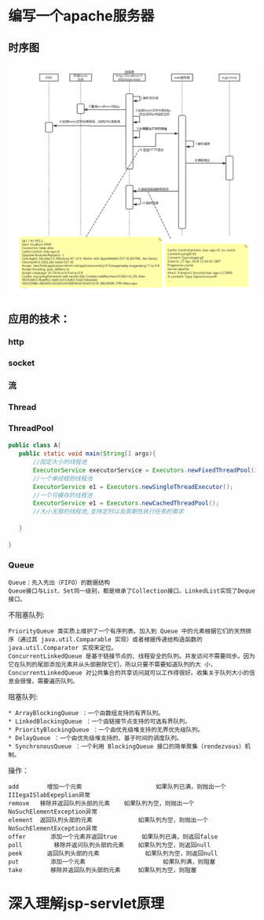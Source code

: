 # 编写一个apache服务器

## 时序图
 ![浏览器访问web服务器](bs-activity-diagram.png "时序图")
## 应用的技术：
### http

### socket

### 流

### Thread

### ThreadPool

 ```java
public class A{
    public static void main(String[] args){
        //固定大小的线程池
        ExecutorService executorService = Executors.newFixedThreadPool(10);
        //一个单线程的线程池
        ExecutorService e1 = Executors.newSingleThreadExecutor();
        //一个可缓存的线程池
        ExecutorService e1 = Executors.newCachedThreadPool();
        //大小无限的线程池,支持定时以及周期性执行任务的需求
        
    }
    
}
```   

### Queue

    Queue：先入先出（FIFO）的数据结构
    Queue接口与List、Set同一级别，都是继承了Collection接口。LinkedList实现了Deque接口。

不阻塞队列:

    PriorityQueue 类实质上维护了一个有序列表。加入到 Queue 中的元素根据它们的天然排序（通过其 java.util.Comparable 实现）或者根据传递给构造函数的 java.util.Comparator 实现来定位。
    ConcurrentLinkedQueue 是基于链接节点的、线程安全的队列。并发访问不需要同步。因为它在队列的尾部添加元素并从头部删除它们，所以只要不需要知道队列的大 小，ConcurrentLinkedQueue 对公共集合的共享访问就可以工作得很好。收集关于队列大小的信息会很慢，需要遍历队列。
    
阻塞队列:
    
    * ArrayBlockingQueue ：一个由数组支持的有界队列。
    * LinkedBlockingQueue ：一个由链接节点支持的可选有界队列。
    * PriorityBlockingQueue ：一个由优先级堆支持的无界优先级队列。
    * DelayQueue ：一个由优先级堆支持的、基于时间的调度队列。
    * SynchronousQueue ：一个利用 BlockingQueue 接口的简单聚集（rendezvous）机制。
操作：

    add        增加一个元索                     如果队列已满，则抛出一个IIIegaISlabEepeplian异常
    remove   移除并返回队列头部的元素    如果队列为空，则抛出一个NoSuchElementException异常
    element  返回队列头部的元素             如果队列为空，则抛出一个NoSuchElementException异常
    offer       添加一个元素并返回true       如果队列已满，则返回false
    poll         移除并返问队列头部的元素    如果队列为空，则返回null
    peek       返回队列头部的元素             如果队列为空，则返回null
    put         添加一个元素                      如果队列满，则阻塞
    take        移除并返回队列头部的元素     如果队列为空，则阻塞

# 深入理解jsp-servlet原理